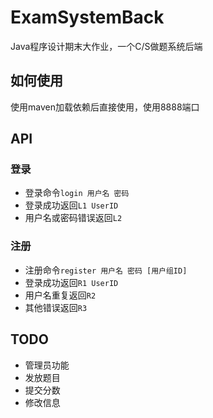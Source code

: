 # ExamSystemBack
Java程序设计期末大作业，一个C/S做题系统后端
## 如何使用
使用maven加载依赖后直接使用，使用8888端口
## API
### 登录
* 登录命令`login 用户名 密码`
* 登录成功返回`L1 UserID`
* 用户名或密码错误返回`L2`
### 注册
* 注册命令`register 用户名 密码 [用户组ID]`
* 登录成功返回`R1 UserID`
* 用户名重复返回`R2`
* 其他错误返回`R3`
## TODO
* 管理员功能
* 发放题目
* 提交分数
* 修改信息
